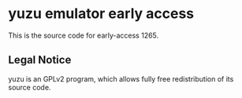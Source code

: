 yuzu emulator early access
=============

This is the source code for early-access 1265.

## Legal Notice

yuzu is an GPLv2 program, which allows fully free redistribution of its source code.